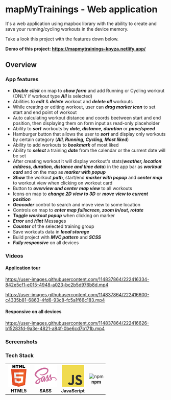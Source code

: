 # mapMyTrainings - Web application

<p>It's a web application using mapbox library with the ability to create and save your running/cycling workouts in the device memory.</p>
<p>Take a look this project with the features down below.</p>

**Demo of this project: https://mapmytrainings-kpyza.netlify.app/**

## Overview

### App features

- **_Double click_** on map to **_show form_** and add Running or Cycling workout (ONLY if workout type **_All_** is selected)
- Abilities to **_edit_** & **_delete_** workout and **_delete all_** workouts
- While creating or editing workout, user can **_drag marker icon_** to set start and end point of workout
- Auto calculating workout distance and coords beetween start and end position, then displaying them on form input as read-only placeholder
- Ability to **_sort_** workouts by **_date, distance, duration_** or **_pace/speed_**
- Hamburger button that allows the user to **_sort_** and display only workouts by certain category (**_All, Running, Cycling, Most liked_**)
- Ability to add workouts to **_bookmark_** of most liked
- Ability to **_select_** a training **_date_** from the calendar or the current date will be set
- After creating workout it will display workout's stats(**_weather, location address, duration, distance and time data_**) in the app bar as **_workout card_** and on the map as **_marker with popup_**
- **_Show_** the workout **_path_**, start/end **_marker with popup_** and **_center map_** to workout view when clicking on workout card
- Button to **_overview and center map view_** to all workouts
- Icons on map to **_change 2D view to 3D_** or **_move view to current position_**
- **_Geocoder_** control to search and move view to some location
- Controls on map to **_enter map fullscreen, zoom in/out, rotate_**
- **_Toggle workout popup_** when clicking on marker
- **_Error_** and **_Hint_** Messages
- **_Counter_** of the selected training group
- Save workouts data in **_local storage_**
- Build project with **_MVC pattern_** and **_SCSS_**
- **_Fully responsive_** on all devices

### Videos
#### Application tour

https://user-images.githubusercontent.com/114837864/222416334-842e5cf1-e015-4948-a023-bc2b5d976b8d.mp4

https://user-images.githubusercontent.com/114837864/222416600-c4335b81-6863-4fd6-93c8-fc5a1f66c183.mp4

#### Responsive on all devices

https://user-images.githubusercontent.com/114837864/222416626-b15283fd-9a3e-4821-a84f-0be6cd7b171b.mp4

### Screenshots

### Tech Stack

<table>
	<tr>
    <td align="center"><img src="https://raw.githubusercontent.com/devicons/devicon/master/icons/html5/html5-original-wordmark.svg" alt="html5" width="70" height="70"/><br><b><font>HTML5</font></b></td>
    <td align="center"><img src="https://raw.githubusercontent.com/devicons/devicon/master/icons/sass/sass-original.svg" alt="sass" width="70" height="70"/><br><b><font>SASS</font></b></td>
		<td align="center"><img src="https://raw.githubusercontent.com/devicons/devicon/master/icons/javascript/javascript-original.svg" alt="javascript" width="70" height="70"/><br><b><font>JavaScript</font></b></td>
    <td align="center"><img src="https://user-images.githubusercontent.com/25181517/121401671-49102800-c959-11eb-9f6f-74d49a5e1774.png" alt="npm" width="70" height="70"/><br><b><font>npm</font></b></td>
	</tr>	
</table>
